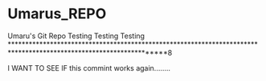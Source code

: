 # Umarus_REPO
Umaru's Git Repo
Testing
Testing
Testing
*******************************************************************************************************************8



I WANT
TO SEE IF this commint works again........
